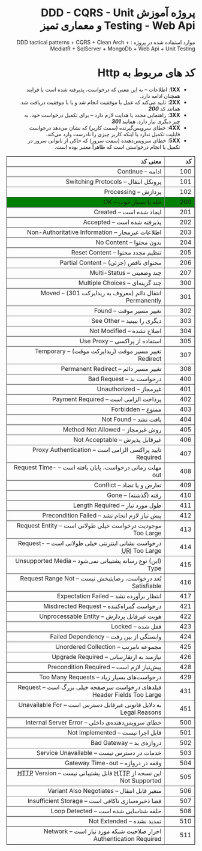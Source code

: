 <div dir="rtl" style="text-align: right;">
  <h1>پروژه آموزش DDD - CQRS - Unit Testing - Web Api و معماری تمیز</h1>
<p>
  موارد استفاده شده در پروژه :
  DDD tactical patterns + CQRS + Clean Arch + MediatR +  SqlServer + MongoDb + Web Api + Unit Testing
  </p>

  
  <h1>کد های مربوط به Http </h1>
  <ul dir="rtl">
<li><strong>1XX</strong>: اطلاعات – به این معنی که درخواست، پذیرفته شده است یا فرایند همچنان ادامه دارد.</li>
<li><strong>2XX</strong>: تایید می‌کند که عمل با موفقیت انجام شد و یا با موفقیت دریافت شد. همانند کد <b><i>200</i></b></li>
<li><strong>3XX</strong>: راهنمایی مجدد یا هدایت لازم دارد – برای تکمیل درخواست خود، به چیز دیگری نیاز دارد. همانند <b><i>301</i></b></li>
<li><strong>4XX</strong>: خطای سرویس‌گیرنده (سمت کاربر) که نشان می‌دهد درخواست قابلیت تکمیل ندارد یا اینکه کاربر چیزی را نادرست وارد می‌کند.</li>
<li><strong>5XX</strong>: خطای سرویس‌دهنده (سمت سرور) که حاکی از ناتوانی سرور در تکمیل یا انجام درخواستی است که ظاهراَ معتبر بوده است.</li>
</ul>
  <table border="1" style="width: 100%;text-align: right;" dir="rtl">
        <tbody>
            <tr style="height: 22px;">
              <td style="width: 69px; height: 22px;"><b>کد</b></td>
              <td style="width: 458.6px; height: 22px;"><b>معنی کد</b></td>
            </tr>
            <tr style="height: 22px;">
                <td style="width: 69px; height: 22px;">100</td>
                <td style="width: 458.6px; height: 22px;">ادامه –&nbsp;Continue</td>
            </tr>
            <tr style="height: 22px;">
                <td style="width: 69px; height: 22px;">101</td>
                <td style="width: 458.6px; height: 22px;">پروتکل انتقال –&nbsp;Switching Protocols</td>
            </tr>
            <tr style="height: 22px;">
                <td style="width: 69px; height: 22px;">102</td>
                <td style="width: 458.6px; height: 22px;">پردازش –&nbsp;Processing</td>
            </tr>
            <tr style="height: 22px;background-color: green;">
                <td style="width: 69px; height: 22px;">200</td>
                <td style="width: 458.6px; height: 22px;">حله یا بسیار خوب –&nbsp;OK</td>
            </tr>
            <tr style="height: 22px;">
                <td style="width: 69px; height: 22px;">201</td>
                <td style="width: 458.6px; height: 22px;">ایجاد شده است –&nbsp;Created</td>
            </tr>
            <tr style="height: 22px;">
                <td style="width: 69px; height: 22px;">202</td>
                <td style="width: 458.6px; height: 22px;">پذیرفته شده است –&nbsp;Accepted</td>
            </tr>
            <tr style="height: 22px;">
                <td style="width: 69px; height: 22px;">203</td>
                <td style="width: 458.6px; height: 22px;">اطلاعات غیرمجاز –&nbsp;Non-Authoritative Information</td>
            </tr>
            <tr style="height: 22px;">
                <td style="width: 69px; height: 22px;">204</td>
                <td style="width: 458.6px; height: 22px;">بدون محتوا –&nbsp;No Content</td>
            </tr>
            <tr style="height: 22px;">
                <td style="width: 69px; height: 22px;">205</td>
                <td style="width: 458.6px; height: 22px;">تنظیم مجدد محتوا –&nbsp;Reset Content</td>
            </tr>
            <tr style="height: 22px;">
                <td style="width: 69px; height: 22px;">206</td>
                <td style="width: 458.6px; height: 22px;">محتوای ناقص (جزئی) –&nbsp;Partial Content</td>
            </tr>
            <tr style="height: 22px;">
                <td style="width: 69px; height: 22px;">207</td>
                <td style="width: 458.6px; height: 22px;">چند وضعیتی –&nbsp;Multi-Status</td>
            </tr>
            <tr style="height: 22px;">
                <td style="width: 69px; height: 22px;">300</td>
                <td style="width: 458.6px; height: 22px;">چند گزینه‌ای –&nbsp;Multiple Choices</td>
            </tr>
            <tr style="height: 22px;">
                <td style="width: 69px; height: 22px;">301</td>
                <td style="width: 458.6px; height: 22px;">انتقال دائم (معروف به ریدایرکت 301) –&nbsp;Moved Permanently
                </td>
            </tr>
            <tr style="height: 22px;">
                <td style="width: 69px; height: 22px;">302</td>
                <td style="width: 458.6px; height: 22px;">تغییر مسیر موقت –&nbsp;Found</td>
            </tr>
            <tr style="height: 22px;">
                <td style="width: 69px; height: 22px;">303</td>
                <td style="width: 458.6px; height: 22px;">دیگری را ببینید –&nbsp;See Other</td>
            </tr>
            <tr style="height: 22px;">
                <td style="width: 69px; height: 22px;">304</td>
                <td style="width: 458.6px; height: 22px;">اصلاح نشده –&nbsp;Not Modified</td>
            </tr>
            <tr style="height: 22px;">
                <td style="width: 69px; height: 22px;">305</td>
                <td style="width: 458.6px; height: 22px;">استفاده از پراکسی –&nbsp;Use Proxy</td>
            </tr>
            <tr style="height: 22px;">
                <td style="width: 69px; height: 22px;">307</td>
                <td style="width: 458.6px; height: 22px;">تغییر مسیر موقت (ریدایرکت موقت) –&nbsp;Temporary Redirect</td>
            </tr>
            <tr style="height: 22px;">
                <td style="width: 69px; height: 22px;">308</td>
                <td style="width: 458.6px; height: 22px;">تغییر مسیر دائم –&nbsp;Permanent Redirect</td>
            </tr>
            <tr style="height: 22px;">
                <td style="width: 69px; height: 22px;"><span>400</span></td>
                <td style="width: 458.6px; height: 22px;">درخواست بد –&nbsp;Bad Request</td>
            </tr>
            <tr style="height: 22px;">
                <td style="width: 69px; height: 22px;"><span>401</span></td>
                <td style="width: 458.6px; height: 22px;">غیرمجاز –&nbsp;Unauthorized</td>
            </tr>
            <tr style="height: 22px;">
                <td style="width: 69px; height: 22px;">402</td>
                <td style="width: 458.6px; height: 22px;">پرداخت الزامی است –&nbsp;Payment Required</td>
            </tr>
            <tr style="height: 22px;">
                <td style="width: 69px; height: 22px;"><span>403</span></td>
                <td style="width: 458.6px; height: 22px;">ممنوع –&nbsp;Forbidden</td>
            </tr>
            <tr style="height: 22px;">
                <td style="width: 69px; height: 22px;"><span>404</span></td>
                <td style="width: 458.6px; height: 22px;">یافت نشد –&nbsp;Not Found</td>
            </tr>
            <tr style="height: 22px;">
                <td style="width: 69px; height: 22px;">405</td>
                <td style="width: 458.6px; height: 22px;">روش غیرمجاز –&nbsp;Method Not Allowed</td>
            </tr>
            <tr style="height: 22px;">
                <td style="width: 69px; height: 22px;">406</td>
                <td style="width: 458.6px; height: 22px;">غیرقابل پذیرش –&nbsp;Not Acceptable</td>
            </tr>
            <tr style="height: 22px;">
                <td style="width: 69px; height: 22px;">407</td>
                <td style="width: 458.6px; height: 22px;">تایید پراکسی الزامی است –&nbsp;Proxy Authentication Required
                </td>
            </tr>
            <tr style="height: 22px;">
                <td style="width: 69px; height: 22px;"><span>408</span></td>
                <td style="width: 458.6px; height: 22px;">مهلت زمانی درخواست، پایان یافته است –&nbsp;Request Time-out
                </td>
            </tr>
            <tr style="height: 22px;">
                <td style="width: 69px; height: 22px;">409</td>
                <td style="width: 458.6px; height: 22px;">تعارض و یا تضاد –&nbsp;Conflict</td>
            </tr>
            <tr style="height: 22px;">
                <td style="width: 69px; height: 22px;">410</td>
                <td style="width: 458.6px; height: 22px;">رفته (گذشته) –&nbsp;Gone</td>
            </tr>
            <tr style="height: 22px;">
                <td style="width: 69px; height: 22px;">411</td>
                <td style="width: 458.6px; height: 22px;">طول مورد نیاز –&nbsp;Length Required</td>
            </tr>
            <tr style="height: 22px;">
                <td style="width: 69px; height: 22px;">412</td>
                <td style="width: 458.6px; height: 22px;">پیش‌ نیاز لازم انجام نشد –&nbsp;Precondition Failed</td>
            </tr>
            <tr style="height: 22px;">
                <td style="width: 69px; height: 22px;">413</td>
                <td style="width: 458.6px; height: 22px;">موجودیت درخواست خیلی طولانی است –&nbsp;Request Entity Too Large
                </td>
            </tr>
            <tr style="height: 22px;">
                <td style="width: 69px; height: 22px;">414</td>
                <td style="width: 458.6px; height: 22px;">درخواست نشانی اینترنتی خیلی طولانی است –&nbsp;Request-<abbr title="Uniform Resource Identifier">URI</abbr> Too Large</td>
            </tr>
            <tr style="height: 22px;">
                <td style="width: 69px; height: 22px;">415</td>
                <td style="width: 458.6px; height: 22px;">(این) نوع رسانه پشتیبانی نمی‌شود –&nbsp;Unsupported Media Type
                </td>
            </tr>
            <tr style="height: 22px;">
                <td style="width: 69px; height: 22px;">416</td>
                <td style="width: 458.6px; height: 22px;">بُعد درخواست، رضایتبخش نیست –&nbsp;Request Range Not Satisfiable
                </td>
            </tr>
            <tr style="height: 22px;">
                <td style="width: 69px; height: 22px;">417</td>
                <td style="width: 458.6px; height: 22px;">انتظار برآورده نشد –&nbsp;Expectation Failed</td>
            </tr>
            <tr style="height: 22px;">
                <td style="width: 69px; height: 22px;">421</td>
                <td style="width: 458.6px; height: 22px;">درخواست گمراه‌کننده –&nbsp;Misdirected Request</td>
            </tr>
            <tr style="height: 22px;">
                <td style="width: 69px; height: 22px;">422</td>
                <td style="width: 458.6px; height: 22px;">هویت غیرقابل پردازش –&nbsp;Unprocessable Entity</td>
            </tr>
            <tr style="height: 22px;">
                <td style="width: 69px; height: 22px;">423</td>
                <td style="width: 458.6px; height: 22px;">قفل شده –&nbsp;Locked</td>
            </tr>
            <tr style="height: 22px;">
                <td style="width: 69px; height: 22px;">424</td>
                <td style="width: 458.6px; height: 22px;">وابستگی از بین رفت –&nbsp;Failed Dependency</td>
            </tr>
            <tr style="height: 22px;">
                <td style="width: 69px; height: 22px;">425</td>
                <td style="width: 458.6px; height: 22px;">مجموعه نامرتب –&nbsp;Unordered Collection</td>
            </tr>
            <tr style="height: 22px;">
                <td style="width: 69px; height: 22px;">426</td>
                <td style="width: 458.6px; height: 22px;">نیازمند به ارتقارسانی –&nbsp;Upgrade Required</td>
            </tr>
            <tr style="height: 22px;">
                <td style="width: 69px; height: 22px;">428</td>
                <td style="width: 458.6px; height: 22px;">پیش‌نیاز لازم است –&nbsp;Precondition Required</td>
            </tr>
            <tr style="height: 22px;">
                <td style="width: 69px; height: 22px;">429</td>
                <td style="width: 458.6px; height: 22px;">درخواست‌های بسیار زیاد –&nbsp;Too Many Requests</td>
            </tr>
            <tr style="height: 22px;">
                <td style="width: 69px; height: 22px;">431</td>
                <td style="width: 458.6px; height: 22px;">فیلدهای درخواست سرصفحه&nbsp;خیلی بزرگ است –&nbsp;Request Header Fields Too Large</td>
            </tr>
            <tr style="height: 22px;">
                <td style="width: 69px; height: 22px;">451</td>
                <td style="width: 458.6px; height: 22px;">به دلایل قانونی غیرقابل دسترس است –&nbsp;Unavailable For Legal Reasons
                </td>
            </tr>
            <tr style="height: 22px;">
                <td style="width: 69px; height: 22px;">500</td>
                <td style="width: 458.6px; height: 22px;">خطای سرویس‌دهنده‌ی داخلی –&nbsp;Internal Server Error</td>
            </tr>
            <tr style="height: 22px;">
                <td style="width: 69px; height: 22px;">501</td>
                <td style="width: 458.6px; height: 22px;">قابل اجرا نیست –&nbsp;Not Implemented</td>
            </tr>
            <tr style="height: 22px;">
                <td style="width: 69px; height: 22px;"><span>502</span></td>
                <td style="width: 458.6px; height: 22px;">دروازه‌ی بد –&nbsp;Bad Gateway</td>
            </tr>
            <tr style="height: 22px;">
                <td style="width: 69px; height: 22px;"><span>503</span></td>
                <td style="width: 458.6px; height: 22px;">خدمات در دسترس نیست –&nbsp;Service Unavailable</td>
            </tr>
            <tr style="height: 22px;">
                <td style="width: 69px; height: 22px;"><span>504</span></td>
                <td style="width: 458.6px; height: 22px;">وقفه در دروازه –&nbsp;Gateway Time-out</td>
            </tr>
            <tr style="height: 22px;">
                <td style="width: 69px; height: 22px;">505</td>
                <td style="width: 458.6px; height: 22px;">این نسخه از <abbr title="HyperText Transfer Protocol">HTTP</abbr> قابل پشتیبانی نیست –&nbsp;<abbr title="HyperText Transfer Protocol">HTTP</abbr> Version Not Supported</td>
            </tr>
            <tr style="height: 22px;">
                <td style="width: 69px; height: 22px;">506</td>
                <td style="width: 458.6px; height: 22px;">متغیر قابل انتقال –&nbsp;Variant Also Negotiates</td>
            </tr>
            <tr style="height: 22px;">
                <td style="width: 69px; height: 22px;">507</td>
                <td style="width: 458.6px; height: 22px;">فضا ذخیره‌سازی ناکافی است –&nbsp;Insufficient Storage</td>
            </tr>
            <tr style="height: 22px;">
                <td style="width: 69px; height: 22px;">508</td>
                <td style="width: 458.6px; height: 22px;">حلقه شناسایی شده است –&nbsp;Loop Detected</td>
            </tr>
            <tr style="height: 22px;">
                <td style="width: 69px; height: 22px;">510</td>
                <td style="width: 458.6px; height: 22px;">تمدید نشده –&nbsp;Not Extended</td>
            </tr>
            <tr style="height: 22px;">
                <td style="width: 69px; height: 22px;">511</td>
                <td style="width: 458.6px; height: 22px;">احراز صلاحیت شبکه مورد نیاز است –&nbsp;Network Authentication Required
                </td>
            </tr>
        </tbody>
    </table>
  </div>

